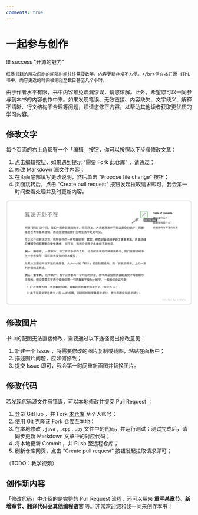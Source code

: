 ```yaml
---
comments: true
---
```


# 一起参与创作

!!! success "开源的魅力"

    纸质书籍的两次印刷的间隔时间往往需要数年，内容更新非常不方便。</br>但在本开源 HTML 书中，内容更迭的时间被缩短至数日甚至几个小时。

由于作者水平有限，书中内容难免疏漏谬误，请您谅解。此外，希望您可以一同参与到本书的内容创作中来。如果发现笔误、无效链接、内容缺失、文字歧义、解释不清晰、行文结构不合理等问题，烦请您修正内容，以帮助其他读者获取更优质的学习内容。

## 修改文字

每个页面的右上角都有一个「编辑」按钮，你可以按照以下步骤修改文章：

1. 点击编辑按钮，如果遇到提示 “需要 Fork 此仓库” ，请通过；
2. 修改 Markdown 源文件内容；
3. 在页面底部填写更改说明，然后单击 “Propose file change” 按钮；
4. 页面跳转后，点击 “Create pull request” 按钮发起拉取请求即可，我会第一时间查看处理并及时更新内容。

![edit_markdown](contribution.assets/edit_markdown.png)

## 修改图片

书中的配图无法直接修改，需要通过以下途径提出修改意见：

1. 新建一个 Issue ，将需要修改的图片复制或截图，粘贴在面板中；
2. 描述图片问题，应如何修改；
3. 提交 Issue 即可，我会第一时间重新画图并替换图片。

## 修改代码

若发现代码源文件有错误，可以本地修改并提交 Pull Request ：

1. 登录 GitHub ，并 Fork [本仓库](https://github.com/krahets/hello-algo) 至个人账号；
2. 使用 Git 克隆该 Fork 仓库至本地；
3. 在本地修改 `.java` , `.cpp` , `.py` 文件中的代码，并运行测试；测试完成后，请同步更新 Markdown 文章中的对应代码；
5. 将本地更新 Commit ，并 Push 至远程仓库；
6. 刷新仓库网页，点击 “Create pull request” 按钮发起拉取请求即可；

（TODO：教学视频）

## 创作新内容

「修改代码」中介绍的是完整的 Pull Request 流程，还可以用来 **重写某章节、新增章节、翻译代码至其他编程语言** 等。非常欢迎您和我一同来创作本书！
